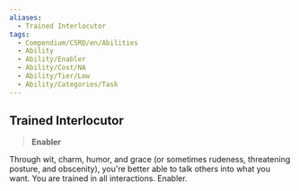 ```yaml
---
aliases:
  - Trained Interlocutor
tags:
  - Compendium/CSRD/en/Abilities
  - Ability
  - Ability/Enabler
  - Ability/Cost/NA
  - Ability/Tier/Low
  - Ability/Categories/Task
---
```

  
    
## Trained Interlocutor    
>**Enabler**  
    
Through wit, charm, humor, and grace (or sometimes rudeness, threatening posture, and obscenity), you're better able to talk others into what you want. You are trained in all interactions. Enabler.